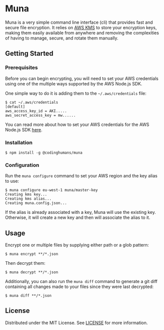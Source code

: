 
# Muna

Muna is a very simple command line interface (cli) that provides fast and secure file encryption. It relies on [AWS KMS](https://aws.amazon.com/en/kms) to store your encryption keys, making them easily available from anywhere and removing the complexities of having to manage, secure, and rotate them manually.

## Getting Started

### Prerequisites

Before you can begin encrypting, you will need to set your AWS credentials using one of the multiple ways supported by the AWS Node.js SDK.

One simple way to do it is adding them to the `~/.aws/credentials` file:

```
$ cat ~/.aws/credentials
[default]
aws_access_key_id = AKI.....
aws_secret_access_key = mw......
```

You can read more about how to set your AWS credentials for the AWS Node.js SDK [here](https://docs.aws.amazon.com/sdk-for-javascript/v2/developer-guide/setting-credentials-node.html).

### Installation

```
$ npm install -g @codinghumans/muna
```

### Configuration

Run the `muna configure` command to set your AWS region and the key alias to use:

```
$ muna configure eu-west-1 muna/master-key
Creating kms key...
Creating kms alias...
Creating muna.config.json...
```
If the alias is already associated with a key, Muna will use the existing key. Otherwise, it will create a new key and then will associate the alias to it.

## Usage

Encrypt one or multiple files by supplying either path or a glob pattern:

```
$ muna encrypt **/*.json
```

Then decrypt them:

```
$ muna decrypt **/*.json
```

Additionally, you can also run the `muna diff` command to generate a git diff containing all changes made to your files since they were last decrypted:

```
$ muna diff **/*.json
```

## License

Distributed under the MIT License. See [LICENSE](LICENSE) for more information.







